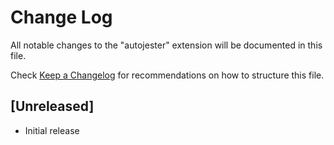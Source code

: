 # Change Log

All notable changes to the "autojester" extension will be documented in this file.

Check [Keep a Changelog](http://keepachangelog.com/) for recommendations on how to structure this file.

## [Unreleased]

- Initial release